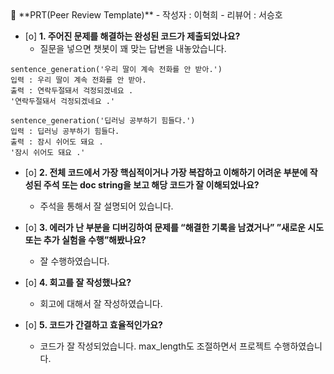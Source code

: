 <aside>
🔑 **PRT(Peer Review Template)**
- 작성자 : 이혁희
- 리뷰어 : 서승호
    
- [o]  **1. 주어진 문제를 해결하는 완성된 코드가 제출되었나요?**
    - 질문을 넣으면 챗봇이 꽤 맞는 답변을 내놓았습니다.
```
sentence_generation('우리 딸이 계속 전화를 안 받아.')
입력 : 우리 딸이 계속 전화를 안 받아.
출력 : 연락두절돼서 걱정되겠네요 .
'연락두절돼서 걱정되겠네요 .'

sentence_generation('딥러닝 공부하기 힘들다.')
입력 : 딥러닝 공부하기 힘들다.
출력 : 잠시 쉬어도 돼요 .
'잠시 쉬어도 돼요 .'
```
    
- [o]  **2. 전체 코드에서 가장 핵심적이거나 가장 복잡하고 이해하기 어려운 부분에 작성된 
주석 또는 doc string을 보고 해당 코드가 잘 이해되었나요?**
    - 주석을 통해서 잘 설명되어 있습니다.
        
- [o]  **3. 에러가 난 부분을 디버깅하여 문제를 “해결한 기록을 남겼거나” 
”새로운 시도 또는 추가 실험을 수행”해봤나요?**
    - 잘 수행하였습니다.

  
- [o]  **4. 회고를 잘 작성했나요?**
    - 회고에 대해서 잘 작성하였습니다.
 
      
- [o]  **5. 코드가 간결하고 효율적인가요?**
    - 코드가 잘 작성되었습니다. max_length도 조절하면서 프로젝트 수행하였습니다.


</aside>
